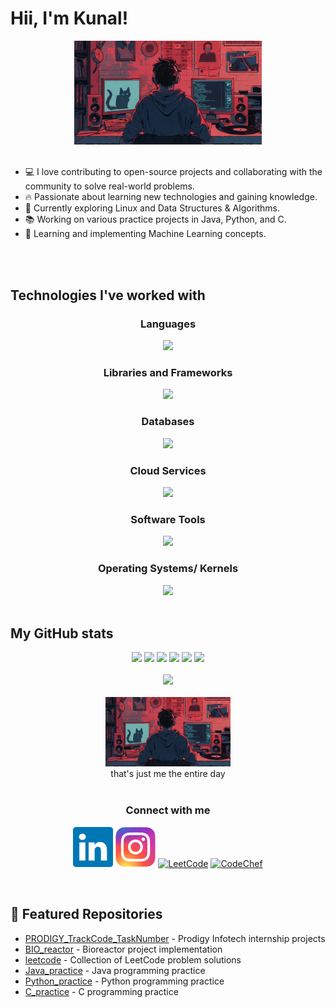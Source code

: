 # Hii, I'm Kunal!

<div align="center">
  <img src="coder.gif" alt="me" width="300px">
</div>

<br/>

- 💻 I love contributing to open-source projects and collaborating with the community to solve real-world problems.
- 🔥 Passionate about learning new technologies and gaining knowledge.
- 🐧 Currently exploring Linux and Data Structures & Algorithms.
- 📚 Working on various practice projects in Java, Python, and C.
- 🌱 Learning and implementing Machine Learning concepts.

<br/>
<br/>

## Technologies I've worked with

<div align="center">

### Languages
  <a href="https://skillicons.dev">
      <img src="https://skillicons.dev/icons?i=java,python,c,cpp" />
  </a>
      
### Libraries and Frameworks
  <a href="https://skillicons.dev">
    <img src="https://skillicons.dev/icons?i=jupyter" />
  </a>

### Databases
  <a href="https://skillicons.dev">
    <img src="https://skillicons.dev/icons?i=mongo" />
  </a>

### Cloud Services
  <a href="https://skillicons.dev">
    <img src="https://skillicons.dev/icons?i=googlecloud" />
  </a>

### Software Tools
  <a href="https://skillicons.dev">
    <img src="https://skillicons.dev/icons?i=git,github,vscode,intellij" />
  </a>

### Operating Systems/ Kernels
<a href="https://skillicons.dev">
  <img src="https://skillicons.dev/icons?i=linux,windows,powershell" />
</a>

</div>
<br/>

## My GitHub stats

<div align="center">
  <img src="https://github-readme-activity-graph.vercel.app/graph?username=kunalsanga&theme=react-dark" width="700px">
  <img src="https://github-profile-summary-cards.vercel.app/api/cards/profile-details?username=kunalsanga&theme=radical" width="685px">
  <img src="https://github-profile-summary-cards.vercel.app/api/cards/repos-per-language?username=kunalsanga&theme=radical">
  <img src="https://github-profile-summary-cards.vercel.app/api/cards/most-commit-language?username=kunalsanga&theme=radical">
  <img src="https://github-profile-summary-cards.vercel.app/api/cards/stats?username=kunalsanga&theme=radical">
  <img src="https://github-profile-summary-cards.vercel.app/api/cards/productive-time?username=kunalsanga&theme=radical">
</div>
<br/>

<div align="center">
<a href="https://github.com/antonkomarev/github-profile-views-counter">
    <img src="https://komarev.com/ghpvc/?username=kunalsanga&style=for-the-badge&base=120">
</a>
</div>

<br/>
<div align="center">
  <img src="coder.gif" alt="literally me" width="200px">
  <br/>
  that's just me the entire day
</div>

<br/>

<div align="center">
  
### Connect with me
  
[![LinkedIn](https://raw.githubusercontent.com/CLorant/readme-social-icons/main/large/filled/linkedin.svg)](https://www.linkedin.com/in/kunal-sanga-67323a285/)
[![Instagram](https://raw.githubusercontent.com/CLorant/readme-social-icons/main/large/filled/instagram.svg)](https://www.instagram.com/kunal_sanga_/)
[![LeetCode](https://raw.githubusercontent.com/CLorant/readme-social-icons/main/large/filled/leetcode.svg)](https://leetcode.com/u/kunal_sanga_/)
[![CodeChef](https://raw.githubusercontent.com/CLorant/readme-social-icons/main/large/filled/codechef.svg)](https://www.codechef.com/users/kunalsanga07)

</div>

<br/>

## 📂 Featured Repositories

- [PRODIGY_TrackCode_TaskNumber](https://github.com/kunalsanga/PRODIGY_TrackCode_TaskNumber) - Prodigy Infotech internship projects
- [BIO_reactor](https://github.com/kunalsanga/BIO_reactor) - Bioreactor project implementation
- [leetcode](https://github.com/kunalsanga/leetcode) - Collection of LeetCode problem solutions
- [Java_practice](https://github.com/kunalsanga/JAVA_practice) - Java programming practice
- [Python_practice](https://github.com/kunalsanga/Python_practice) - Python programming practice
- [C_practice](https://github.com/kunalsanga/C_practice) - C programming practice
